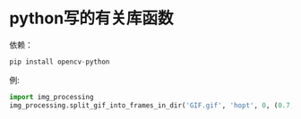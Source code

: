 # python写的有关库函数

依赖：

```python
pip install opencv-python
```

例:
```python
import img_processing
img_processing.split_gif_into_frames_in_dir('GIF.gif', 'hopt', 0, (0.7, 0.7)) #将GIF.gif一帧一帧按0.7成比例缩小放至hopt目录中
```
